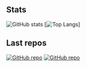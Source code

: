 ## Stats
![GitHub stats](https://github-readme-stats.vercel.app/api?username=elise-rey&show_icons=true&theme=tokyonight&count_private=true&include_all_commits=true&hide=stars,issues)
[![Top Langs](https://github-readme-stats.vercel.app/api/top-langs/?username=elise-rey&theme=tokyonight)]

## Last repos
[![GitHub repo](https://github-readme-stats.vercel.app/api/pin/?username=elise-rey&repo=Racket-App-Frontend&show_owner=true&theme=tokyonight)](https://github.com/elise-rey/Racket-App-Frontend)
[![GitHub repo](https://github-readme-stats.vercel.app/api/pin/?username=elise-rey&repo=Frontend-Mobile-App&show_owner=true&theme=tokyonight)](https://github.com/elise-rey/Frontend-Mobile-App)

<!--
Here are some ideas to get you started:

- 🔭 I’m currently working on ...
- 🌱 I’m currently learning ...
- 👯 I’m looking to collaborate on ...
- 🤔 I’m looking for help with ...
- 💬 Ask me about ...
- 📫 How to reach me: ...
- 😄 Pronouns: ...
- ⚡ Fun fact: ...
-->
